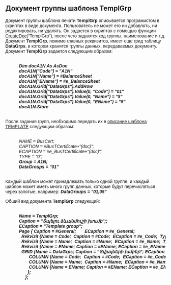 ﻿<html>
<head>
    <title>Документ TemplGrp\TemplGrp</title>
    <link rel="stylesheet" href="../../../common.css" />
    <style>
        p, h1, pre {font-family:Arial;
                   }
    </style>
</head>
<body>
    <h2>Документ группы шаблона TemplGrp</h2>
    <p>
           Документ группы шаблона печати <strong>TemplGrp</strong> описывается програмистом в скриптах в виде документа. Пользователь не может его ни добавлять, 
       ни редактировать, ни удалять. Он задается в скриптах с помощью функции <a href="../Functions/Functions/DocumentsCirculation/CreateDoc.html">CreateDoc</a>("TemplGrp"), 
       после чего задаются код группы, наименование и т.д. Документ <strong>TemplGrp</strong>, помимо главных реквизитов, имеет еще грид таблицу <strong>DataGrps</strong>, 
       в котором хранятся группы данных, передаваемых документу. Документ <strong>TemplGrp</strong> задается следующим образом:
    </p>
    <pre><b><em>
           Dim docA1N As AsDoc
           docA1N("Code") = "A1N"
           docA1N("Name") = #BalanceSheet
           docA1N("EName") = #e_BalanceSheet
           docA1N.Grid("DataGrps").AddRow
           docA1N.Grid("DataGrps").Value(0, "Code") = "01"
           docA1N.Grid("DataGrps").Value(0, "Name") = "5"
           docA1N.Grid("DataGrps").Value(0, "EName") = "5"
           docA1N.Store
    </em></b></pre>
    <p>
           После задания групп, необходимо передать их в <a href="../Defs/TEMPLATE.html">описание шаблона TEMPLATE</a> следующим образом:
    </p>
    <pre><em>
           NAME = BusCert;  
           CAPTION = #BusTCertificate+"(doc)"; 
           ECAPTION = #e_BusTCertificate+"(doc)"; 
           TYPE = "0";
           <b>Group = A1N;
           DataGroups = "01"</b>
    </em></pre>
    <p>
           Каждый шаблон может принадлежать только одной группе, и каждый шаблон может иметь много групп данных, которые будут перечисляться через 
        запятые, например: <b><em>DataGroups = "01,05"</em></b>
    </p>
    <p>    Обший вид документа <b>TemplGrp</b> следующий:
    <pre><b><em>
           Name = TemplGrp;
           Caption = "Տպելու ձևանմուշի խումբ";;
           ECaption = "Template group";
           Page { Caption = #General;       ECaption = #e_General;
             Rekvizit {Name = Code;  Caption = #Code;  ECaption = #e_Code;  Type = "C(20)";  ATRIBUTS = "R"; };
             Rekvizit {Name = Name;  Caption = #Name;  ECaption = #e_Name;  Type = "C(50)";  ATRIBUTS = "R"; };
             Rekvizit {Name = EName; Caption = #EName; ECaption = #e_EName; Type = "C(50)";                  };
             GRID {Name = DataGrps; Caption = "Տվյալների խմբեր"; ECaption = "Data groups";  Width = 9000; Height = 2000; 
                   COLUMN {Name = Code;  Caption = #Code;  ECaption = #e_Code;  Type = "C(20)";  ATRIBUTS = "UR"; };
                   COLUMN {Name = Name;  Caption = #Name;  ECaption = #e_Name;  Type = "C(50)";  ATRIBUTS = "R"; };       
                   COLUMN {Name = EName; Caption = #EName; ECaption = #e_EName; Type = "C(50)";  };       
                  };
                };
    </b>
</body>
</html>